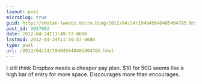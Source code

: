 ```yaml
---
layout: post
microblog: true
guid: http://vmstan-tweets.micro.blog/2012/04/24/194845648485494785.html
post_id: 3037002
date: 2012-04-24T11:49:57-0600
lastmod: 2012-04-24T11:49:57-0600
type: post
url: /2012/04/24/194845648485494785.html
---
```

I still think Dropbox needs a cheaper pay plan. $10 for 50G seems like a high bar of entry for more space. Discourages more than encourages.
